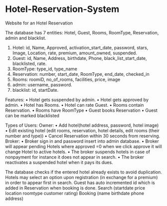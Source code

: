 # Hotel-Reservation-System
Website for an Hotel Reservation 

The database has 7 entities: Hotel, Guest, Rooms, RoomType, Reservation, admin and blacklist.
1.	Hotel: id, Name, Approved, activation_start_date, password, stars, Image, Location, rate, premium, amount_owned, suspended.
2.	Guest: id, Name, Address, birthdate, Phone, black_list_start_date, blacklisted, rate.
3.	RoomType: type_id, type_name
4.	Reservation: number, start_date, RoomType, end_date, checked_in
5.	Rooms: roomiD, no_of_rooms, facilities, price, image
6.	admin: username, password.
7.	blacklist: id, startDate.

Features:
•	Hotel gets suspended by admin.
•	Hotel gets approved by admin.
•	Hotel has Rooms.
•	Hotel can rate Guest.
•	Rooms contain Reservation.
•	Rooms have RoomType
•	Guest books Reservation
•	Guest can be marked blacklisted


Types of Users:
Owner:
•	Add hotel(hotel address, password, hotel image)
•	Edit existing hotel (edit rooms, reservation, hotel details, edit rooms (their number and type))
•	Cancel Reservation within 30 seconds from reserving.
Broker:
•	Broker sign in and password insert into admin database.
•	Broker will appear pending Hotels where approved =0 when we click approve it will change Hotel to active hotels.
•	The broker suspends hotels in case of nonpayment for instance it does not appear in search.
•	The broker reactivates a suspended hotel when it pays its dues.

The database checks if the entered hotel already exists to avoid duplication.
Hotels may select an option upon registration (in exchange for a premium) in order to appear first in search.
Guest has auto incremented id which is added in Reservation when booking is done.
Search (startdate price location roomtype customer rating)
Booking (name birthdate phone address)



